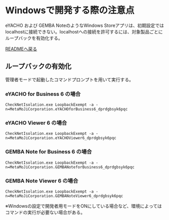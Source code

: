 # Windowsで開発する際の注意点

eYACHO および GEMBA NoteのようなWindows Storeアプリは、初期設定ではlocalhostに接続できない。localhostへの接続を許可するには、対象製品ごとにループバックを有効化する。

[READMEへ戻る](./README.md)

## ループバックの有効化

管理者モードで起動したコマンドプロンプトを用いて実行する。

### eYACHO for Business 6 の場合

```batch
CheckNetIsolation.exe LoopbackExempt -a -n=MetaMoJiCorporation.eYACHOforBusiness6_dprdgbsyk6pqc
```

### eYACHO Viewer 6 の場合

```batch
CheckNetIsolation.exe LoopbackExempt -a -n=MetaMoJiCorporation.eYACHOViewer6_dprdgbsyk6pqc
```

### GEMBA Note for Business 6 の場合

```batch
CheckNetIsolation.exe LoopbackExempt -a -n=MetaMoJiCorporation.GEMBANoteforBusiness6_dprdgbsyk6pqc
```

### GEMBA Note Viewer 6 の場合

```batch
CheckNetIsolation.exe LoopbackExempt -a -n=MetaMoJiCorporation.GEMBANoteViewer6_dprdgbsyk6pqc
```

※Windowsの設定で開発者用モードをONにしている場合など、環境によってはコマンドの実行が必要ない場合がある。
